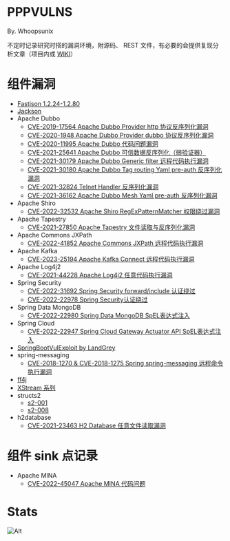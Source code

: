 # PPPVULNS

By. Whoopsunix

不定时记录研究时搭的漏洞环境，附源码、 REST 文件，有必要的会提供复现分析文章（项目内或 [WIKI](https://whoopsunix.com/)）

# 组件漏洞

- [Fastjson 1.2.24-1.2.80](components/Fastjson)
- [Jackson](components/jacksonDemo)
- Apache Dubbo
    - [CVE-2019-17564 Apache Dubbo Provider http 协议反序列化漏洞](components/Apache%20Dubbo/CVE-2019-17564)
    - [CVE-2020-1948 Apache Dubbo Provider dubbo 协议反序列化漏洞](components/Apache%20Dubbo/DubboDemo)
    - [CVE-2020-11995 Apache Dubbo 代码问题漏洞](components/Apache%20Dubbo/DubboDemo)
    - [CVE-2021-25641 Apache Dubbo 可信数据反序列化（弱验证器）](components/Apache%20Dubbo/DubboDemo)
    - [CVE-2021-30179 Apache Dubbo Generic filter 远程代码执行漏洞](components/Apache%20Dubbo/DubboDemo)
    - [CVE-2021-30180 Apache Dubbo Tag routing Yaml pre-auth 反序列化漏洞](components/Apache%20Dubbo/DubboTagrouterDemo)
    - [CVE-2021-32824 Telnet Handler 反序列化漏洞](components/Apache%20Dubbo/DubboDemo)
    - [CVE-2021-36162 Apache Dubbo Mesh Yaml pre-auth 反序列化漏洞](components/Apache%20Dubbo/DubboMeshRuleDemo)
- Apache Shiro
    - [CVE-2022-32532 Apache Shiro RegExPatternMatcher 权限绕过漏洞](components/Apache%20Shiro/CVE-2022-32532)
- Apache Tapestry
    - [CVE-2021-27850 Apache Tapestry 文件读取与反序列化漏洞](components/Apache%20Tapestry/CVE-2021-27850)
- Apache Commons JXPath
    - [CVE-2022-41852 Apache Commons JXPath 远程代码执行漏洞](components/Apache%20Commons%20JXPath/CVE-2022-41852)
- Apache Kafka
    - [CVE-2023-25194 Apache Kafka Connect 远程代码执行漏洞](components/Apache%20KafKa/CVE-2023-25194)
- Apache Log4j2
    - [CVE-2021-44228 Apache Log4j2 任意代码执行漏洞](components/Apache%20Log4j2/CVE-2021-44228)
- Spring Security
    - [CVE-2022-31692 Spring Security forward/include 认证绕过](components/Spring%20Security/CVE-2022-31692)
    - [CVE-2022-22978 Spring Security认证绕过](components/Spring%20Security/CVE-2022-22978)
- Spring Data MongoDB
    - [CVE-2022-22980 Spring Data MongoDB SpEL表达式注入](components/Spring%20Data%20MongoDB/CVE-2022-22980)
- Spring Cloud
    - [CVE-2022-22947 Spring Cloud Gateway Actuator API SpEL表达式注入](components/Spring%20Cloud/CVE-2022-22947)
- [SpringBootVulExploit by LandGrey](https://github.com/LandGrey/SpringBootVulExploit)
- spring-messaging
    - [CVE-2018-1270 & CVE-2018-1275 Spring spring-messaging 远程命令执行漏洞](components/spring-messaging/CVE-2018-1270)
- [ff4j](components/ff4j)
- [XStream 系列](components/XStreamDemo)
- structs2
    - [s2-001](components/structs2/s2-001)
    - [s2-008](components/structs2/s2-008)
- h2database
    - [CVE-2021-23463 H2 Database 任意文件读取漏洞](components/h2database/CVE-2021-23463)

# 组件 sink 点记录

- Apache MINA
    - [CVE-2022-45047 Apache MINA 代码问题](sinks/MINASSHDDemo)

# Stats

![Alt](https://repobeats.axiom.co/api/embed/b08ab16cbdbcc2cfff679651c882b6c1b7d96928.svg "Repobeats analytics image")